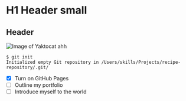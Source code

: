 # H1 Header small 
## Header

  
![Image of Yaktocat ahh](https://octodex.github.com/images/yaktocat.png)

  
```
$ git init
Initialized empty Git repository in /Users/skills/Projects/recipe-repository/.git/
```

- [x] Turn on GitHub Pages
- [ ] Outline my portfolio
- [ ] Introduce myself to the world
